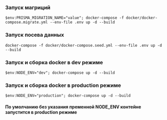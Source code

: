 ### Запуск магриций

```
$env:PRISMA_MIGRATION_NAME="value"; docker-compose -f docker/docker-compose.migrate.yml --env-file .env up -d --build
```
### Запуск посева данных

```
docker-compose -f docker/docker-compose.seed.yml --env-file .env up -d --build
```

### Запуск и сборка docker в dev режиме

```
$env:NODE_ENV="dev"; docker-compose up -d --build
```

### Запуск и сборка docker в production режиме

```
$env:NODE_ENV="production"; docker-compose up -d --build
```

#### По умолчанию без указания пременной NODE_ENV контейне запустится в production режиме
